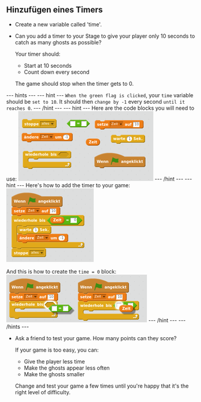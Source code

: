 ## Hinzufügen eines Timers

+ Create a new variable called 'time'.

+ Can you add a timer to your Stage to give your player only 10 seconds to catch as many ghosts as possible?
    
    Your timer should:
    
    + Start at 10 seconds
    + Count down every second
    
    The game should stop when the timer gets to 0.

\--- hints \--- \--- hint \--- `When the green flag is clicked`, your `time` variable should be `set to 10`. It should then `change by -1` every second `until it reaches 0`. \--- /hint \--- \--- hint \--- Here are the code blocks you will need to use: ![screenshot](images/ghost-timer-blocks.png) \--- /hint \--- \--- hint \--- Here's how to add the timer to your game: ![screenshot](images/ghost-timer-code.png)

And this is how to create the `time = 0` block: ![screenshot](images/ghost-timer-help.png) \--- /hint \--- \--- /hints \---

+ Ask a friend to test your game. How many points can they score?
    
    If your game is too easy, you can:
    
    + Give the player less time
    + Make the ghosts appear less often
    + Make the ghosts smaller
    
    Change and test your game a few times until you're happy that it's the right level of difficulty.